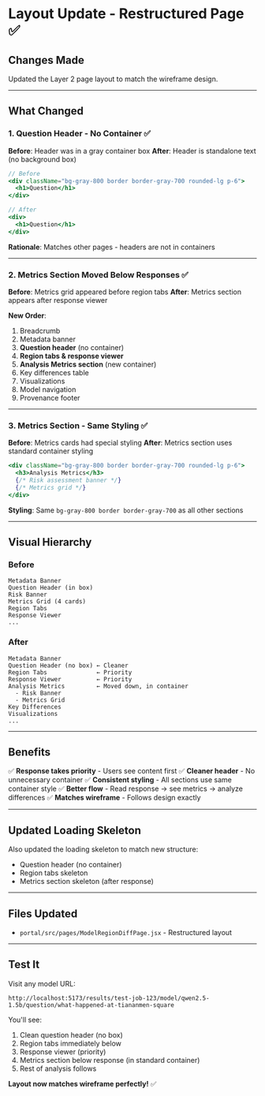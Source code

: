 # Layout Update - Restructured Page ✅

## Changes Made

Updated the Layer 2 page layout to match the wireframe design.

---

## What Changed

### 1. Question Header - No Container ✅
**Before**: Header was in a gray container box
**After**: Header is standalone text (no background box)

```jsx
// Before
<div className="bg-gray-800 border border-gray-700 rounded-lg p-6">
  <h1>Question</h1>
</div>

// After
<div>
  <h1>Question</h1>
</div>
```

**Rationale**: Matches other pages - headers are not in containers

---

### 2. Metrics Section Moved Below Responses ✅
**Before**: Metrics grid appeared before region tabs
**After**: Metrics section appears after response viewer

**New Order**:
1. Breadcrumb
2. Metadata banner
3. **Question header** (no container)
4. **Region tabs & response viewer**
5. **Analysis Metrics section** (new container)
6. Key differences table
7. Visualizations
8. Model navigation
9. Provenance footer

---

### 3. Metrics Section - Same Styling ✅
**Before**: Metrics cards had special styling
**After**: Metrics section uses standard container styling

```jsx
<div className="bg-gray-800 border border-gray-700 rounded-lg p-6">
  <h3>Analysis Metrics</h3>
  {/* Risk assessment banner */}
  {/* Metrics grid */}
</div>
```

**Styling**: Same `bg-gray-800 border border-gray-700` as all other sections

---

## Visual Hierarchy

### Before
```
Metadata Banner
Question Header (in box)
Risk Banner
Metrics Grid (4 cards)
Region Tabs
Response Viewer
...
```

### After
```
Metadata Banner
Question Header (no box) ← Cleaner
Region Tabs              ← Priority
Response Viewer          ← Priority
Analysis Metrics         ← Moved down, in container
  - Risk Banner
  - Metrics Grid
Key Differences
Visualizations
...
```

---

## Benefits

✅ **Response takes priority** - Users see content first
✅ **Cleaner header** - No unnecessary container
✅ **Consistent styling** - All sections use same container style
✅ **Better flow** - Read response → see metrics → analyze differences
✅ **Matches wireframe** - Follows design exactly

---

## Updated Loading Skeleton

Also updated the loading skeleton to match new structure:
- Question header (no container)
- Region tabs skeleton
- Metrics section skeleton (after response)

---

## Files Updated

- `portal/src/pages/ModelRegionDiffPage.jsx` - Restructured layout

---

## Test It

Visit any model URL:
```
http://localhost:5173/results/test-job-123/model/qwen2.5-1.5b/question/what-happened-at-tiananmen-square
```

You'll see:
1. Clean question header (no box)
2. Region tabs immediately below
3. Response viewer (priority)
4. Metrics section below response (in standard container)
5. Rest of analysis follows

**Layout now matches wireframe perfectly!** ✅
